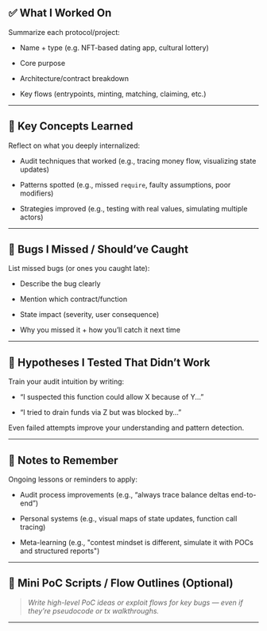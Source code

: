 ## ✅ What I Worked On

Summarize each protocol/project:

- Name + type (e.g. NFT-based dating app, cultural lottery)
    
- Core purpose
    
- Architecture/contract breakdown
    
- Key flows (entrypoints, minting, matching, claiming, etc.)
    

---

## 🧠 Key Concepts Learned

Reflect on what you deeply internalized:

- Audit techniques that worked (e.g., tracing money flow, visualizing state updates)
    
- Patterns spotted (e.g., missed `require`, faulty assumptions, poor modifiers)
    
- Strategies improved (e.g., testing with real values, simulating multiple actors)
    

---

## 🔎 Bugs I Missed / Should’ve Caught

List missed bugs (or ones you caught late):

- Describe the bug clearly
    
- Mention which contract/function
    
- State impact (severity, user consequence)
    
- Why you missed it + how you’ll catch it next time
    

---

## 🧪 Hypotheses I Tested That Didn’t Work

Train your audit intuition by writing:

- “I suspected this function could allow X because of Y...”
    
- “I tried to drain funds via Z but was blocked by…”
    

Even failed attempts improve your understanding and pattern detection.

---

## 🧾 Notes to Remember

Ongoing lessons or reminders to apply:

- Audit process improvements (e.g., “always trace balance deltas end-to-end”)
    
- Personal systems (e.g., visual maps of state updates, function call tracing)
    
- Meta-learning (e.g., "contest mindset is different, simulate it with POCs and structured reports")
    

---

## 🧰 Mini PoC Scripts / Flow Outlines (Optional)

> _Write high-level PoC ideas or exploit flows for key bugs — even if they’re pseudocode or tx walkthroughs._

---